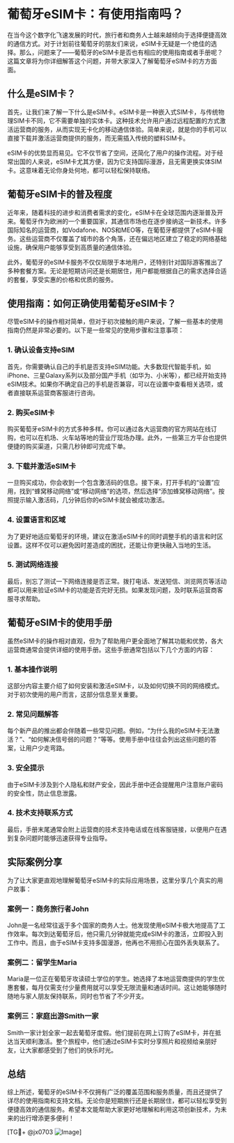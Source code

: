 # 葡萄牙eSIM卡：有使用指南吗？

在当今这个数字化飞速发展的时代，旅行者和商务人士越来越倾向于选择便捷高效的通信方式。对于计划前往葡萄牙的朋友们来说，eSIM卡无疑是一个绝佳的选择。那么，问题来了——葡萄牙的eSIM卡是否也有相应的使用指南或者手册呢？这篇文章将为你详细解答这个问题，并带大家深入了解葡萄牙eSIM卡的方方面面。

## 什么是eSIM卡？

首先，让我们来了解一下什么是eSIM卡。eSIM卡是一种嵌入式SIM卡，与传统物理SIM卡不同，它不需要单独的实体卡。这种技术允许用户通过远程配置的方式激活运营商的服务，从而实现无卡化的移动通信体验。简单来说，就是你的手机可以直接下载并激活运营商提供的服务，而无需插入传统的塑料SIM卡。

eSIM卡的优势显而易见。它不仅节省了空间，还简化了用户的操作流程。对于经常出国的人来说，eSIM卡尤其方便，因为它支持国际漫游，且无需更换实体SIM卡。这意味着无论你身处何地，都可以轻松保持联络。

## 葡萄牙eSIM卡的普及程度

近年来，随着科技的进步和消费者需求的变化，eSIM卡在全球范围内逐渐普及开来。葡萄牙作为欧洲的一个重要国家，其通信市场也在逐步接纳这一新技术。许多国际知名的运营商，如Vodafone、NOS和MEO等，在葡萄牙都提供了eSIM卡服务。这些运营商不仅覆盖了城市的各个角落，还在偏远地区建立了稳定的网络基础设施，确保用户能够享受到高质量的通信体验。

此外，葡萄牙的eSIM卡服务不仅仅局限于本地用户，还特别针对国际游客推出了多种套餐方案。无论是短期访问还是长期居住，用户都能根据自己的需求选择合适的套餐，享受实惠的价格和优质的服务。

## 使用指南：如何正确使用葡萄牙eSIM卡？

尽管eSIM卡的操作相对简单，但对于初次接触的用户来说，了解一些基本的使用指南仍然是非常必要的。以下是一些常见的使用步骤和注意事项：

### 1. 确认设备支持eSIM

首先，你需要确认自己的手机是否支持eSIM功能。大多数现代智能手机，如iPhone、三星Galaxy系列以及部分国产手机（如华为、小米等），都已经开始支持eSIM技术。如果你不确定自己的手机是否兼容，可以在设置中查看相关选项，或者直接联系运营商客服进行咨询。

### 2. 购买eSIM卡

购买葡萄牙eSIM卡的方式多种多样。你可以通过各大运营商的官方网站在线订购，也可以在机场、火车站等地的营业厅现场办理。此外，一些第三方平台也提供便捷的购买渠道，只需几秒钟即可完成下单。

### 3. 下载并激活eSIM卡

一旦购买成功，你会收到一个包含激活码的信息。接下来，打开手机的“设置”应用，找到“蜂窝移动网络”或“移动网络”的选项，然后选择“添加蜂窝移动网络”。按照提示输入激活码，几分钟后你的eSIM卡就会被成功激活。

### 4. 设置语言和区域

为了更好地适应葡萄牙的环境，建议在激活eSIM卡的同时调整手机的语言和时区设置。这样不仅可以避免因时差造成的困扰，还能让你更快融入当地的生活。

### 5. 测试网络连接

最后，别忘了测试一下网络连接是否正常。拨打电话、发送短信、浏览网页等活动都可以用来验证eSIM卡的功能是否完好无损。如果发现问题，及时联系运营商客服寻求帮助。

## 葡萄牙eSIM卡的使用手册

虽然eSIM卡的操作相对直观，但为了帮助用户更全面地了解其功能和优势，各大运营商通常会提供详细的使用手册。这些手册通常包括以下几个方面的内容：

### 1. 基本操作说明

这部分内容主要介绍了如何安装和激活eSIM卡，以及如何切换不同的网络模式。对于初次使用的用户而言，这部分信息至关重要。

### 2. 常见问题解答

每个新产品的推出都会伴随着一些常见问题。例如，“为什么我的eSIM卡无法激活？”、“如何解决信号弱的问题？”等等。使用手册中往往会列出这些问题的答案，让用户少走弯路。

### 3. 安全提示

由于eSIM卡涉及到个人隐私和财产安全，因此手册中还会提醒用户注意账户密码的安全性，防止信息泄露。

### 4. 技术支持联系方式

最后，手册末尾通常会附上运营商的技术支持电话或在线客服链接，以便用户在遇到复杂问题时能够迅速获得专业指导。

## 实际案例分享

为了让大家更直观地理解葡萄牙eSIM卡的实际应用场景，这里分享几个真实的用户故事：

### 案例一：商务旅行者John

John是一名经常往返于多个国家的商务人士。他发现使用eSIM卡极大地提高了工作效率。每次到达葡萄牙后，他只需几分钟就能完成eSIM卡的激活，立即投入到工作中。而且，由于eSIM卡支持多国漫游，他再也不用担心在国外丢失联系了。

### 案例二：留学生Maria

Maria是一位正在葡萄牙攻读硕士学位的学生。她选择了本地运营商提供的学生优惠套餐，每月仅需支付少量费用就可以享受无限流量和通话时间。这让她能够随时随地与家人朋友保持联系，同时也节省了不少开支。

### 案例三：家庭出游Smith一家

Smith一家计划全家一起去葡萄牙度假。他们提前在网上订购了eSIM卡，并在抵达当天顺利激活。整个旅程中，他们通过eSIM卡实时分享照片和视频给亲朋好友，让大家都感受到了他们的快乐时光。

## 总结

综上所述，葡萄牙的eSIM卡不仅拥有广泛的覆盖范围和服务质量，而且还提供了详尽的使用指南和支持文档。无论你是短期旅行还是长期居住，都可以轻松享受到便捷高效的通信服务。希望本文能帮助大家更好地理解和利用这项创新技术，为未来的出行增添更多便利！

[TG💪+ @jx0703 ![Image](https://github.com/user-attachments/assets/dbca1d08-cadb-493c-b0ec-ad6f7a83f270)]